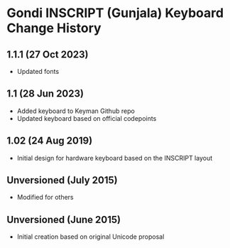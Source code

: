 Gondi INSCRIPT (Gunjala) Keyboard Change History
=======================================

1.1.1 (27 Oct 2023)
-----------------
* Updated fonts

1.1 (28 Jun 2023)
-----------------
* Added keyboard to Keyman Github repo
* Updated keyboard based on official codepoints

1.02 (24 Aug 2019)
-----------------
* Initial design for hardware keyboard based on the INSCRIPT layout

Unversioned (July 2015)
---------------
* Modified for others

Unversioned (June 2015)
---------------
* Initial creation based on original Unicode proposal